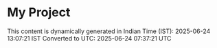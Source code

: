 # My Project

This content is dynamically generated in Indian Time (IST): 2025-06-24 13:07:21 IST
Converted to UTC: 2025-06-24 07:37:21 UTC
